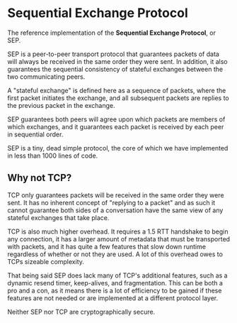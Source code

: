 # Sequential Exchange Protocol

The reference implementation of the **Sequential Exchange Protocol**, or SEP.

SEP is a peer-to-peer transport protocol that guarantees packets of data will always be received
in the same order they were sent. In addition, it also guarantees the sequential consistency of
stateful exchanges between the two communicating peers.

A "stateful exchange" is defined here as a sequence of packets, where the first packet
initiates the exchange, and all subsequent packets are replies to the previous packet in the
exchange.

SEP guarantees both peers will agree upon which packets are members of which exchanges,
and it guarantees each packet is received by each peer in sequential order.

SEP is a tiny, dead simple protocol, the core of which we have implemented in less than 1000 lines of code.

## Why not TCP?

TCP only guarantees packets will be received in the same order they were sent.
It has no inherent concept of "replying to a packet" and as such it cannot guarantee both sides
of a conversation have the same view of any stateful exchanges that take place.

TCP is also much higher overhead. It requires a 1.5 RTT handshake to begin any connection,
it has a larger amount of metadata that must be transported with packets, and it has quite a few
features that slow down runtime regardless of whether or not they are used.
A lot of this overhead owes to TCPs sizeable complexity.

That being said SEP does lack many of TCP's additional features, such as a dynamic resend timer,
keep-alives, and fragmentation. This can be both a pro and a con, as it means there is a
lot of efficiency to be gained if these features are not needed or are implemented at a
different protocol layer.

Neither SEP nor TCP are cryptographically secure.
